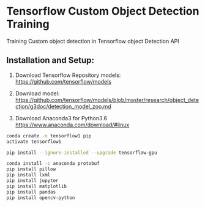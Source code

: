 # Tensorflow Custom Object Detection Training
Training Custom object detection in Tensorflow object Detection API


## Installation and Setup:
1. Download Tensorflow Repository models:
    https://github.com/tensorflow/models


2. Download model:
https://github.com/tensorflow/models/blob/master/research/object_detection/g3doc/detection_model_zoo.md

3. Download Anaconda3 for Python3.6
https://www.anaconda.com/download/#linux


```bash
conda create -n tensorflow1 pip
activate tensorflow1

pip install --ignore-installed --upgrade tensorflow-gpu

conda install -c anaconda protobuf
pip install pillow
pip install lxml
pip install jupyter
pip install matplotlib
pip install pandas
pip install opencv-python


```




